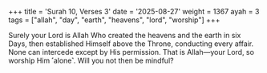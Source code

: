 +++
title = 'Surah 10, Verses 3'
date = '2025-08-27'
weight = 1367
ayah = 3
tags = ["allah", "day", "earth", "heavens", "lord", "worship"]
+++

Surely your Lord is Allah Who created the heavens and the earth in six Days, then established Himself above the Throne, conducting every affair. None can intercede except by His permission. That is Allah—your Lord, so worship Him ˹alone˺. Will you not then be mindful?